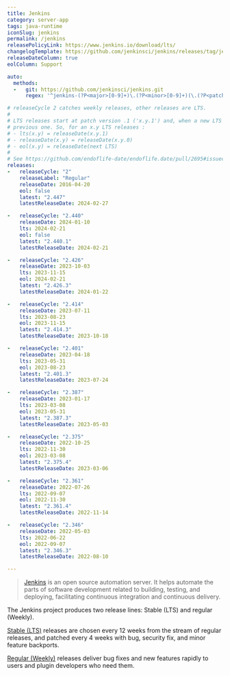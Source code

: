 ```yaml
---
title: Jenkins
category: server-app
tags: java-runtime
iconSlug: jenkins
permalink: /jenkins
releasePolicyLink: https://www.jenkins.io/download/lts/
changelogTemplate: https://github.com/jenkinsci/jenkins/releases/tag/jenkins-__LATEST__
releaseDateColumn: true
eolColumn: Support

auto:
  methods:
  -   git: https://github.com/jenkinsci/jenkins.git
      regex: '^jenkins-(?P<major>[0-9]+)\.(?P<minor>[0-9]+)(\.(?P<patch>[0-9]+))?$'

# releaseCycle 2 catches weekly releases, other releases are LTS.
#
# LTS releases start at patch version .1 ('x.y.1') and, when a new LTS is released, it replaces the
# previous one. So, for an x.y LTS releases :
# - lts(x.y) = releaseDate(x.y.1)
# - releaseDate(x.y) = releaseDate(x.y.0)
# - eol(x.y) = releaseDate(next LTS)
#
# See https://github.com/endoflife-date/endoflife.date/pull/2695#issuecomment-1472929098
releases:
-   releaseCycle: "2"
    releaseLabel: "Regular"
    releaseDate: 2016-04-20
    eol: false
    latest: "2.447"
    latestReleaseDate: 2024-02-27

-   releaseCycle: "2.440"
    releaseDate: 2024-01-10
    lts: 2024-02-21
    eol: false
    latest: "2.440.1"
    latestReleaseDate: 2024-02-21

-   releaseCycle: "2.426"
    releaseDate: 2023-10-03
    lts: 2023-11-15
    eol: 2024-02-21
    latest: "2.426.3"
    latestReleaseDate: 2024-01-22

-   releaseCycle: "2.414"
    releaseDate: 2023-07-11
    lts: 2023-08-23
    eol: 2023-11-15
    latest: "2.414.3"
    latestReleaseDate: 2023-10-18

-   releaseCycle: "2.401"
    releaseDate: 2023-04-18
    lts: 2023-05-31
    eol: 2023-08-23
    latest: "2.401.3"
    latestReleaseDate: 2023-07-24

-   releaseCycle: "2.387"
    releaseDate: 2023-01-17
    lts: 2023-03-08
    eol: 2023-05-31
    latest: "2.387.3"
    latestReleaseDate: 2023-05-03

-   releaseCycle: "2.375"
    releaseDate: 2022-10-25
    lts: 2022-11-30
    eol: 2023-03-08
    latest: "2.375.4"
    latestReleaseDate: 2023-03-06

-   releaseCycle: "2.361"
    releaseDate: 2022-07-26
    lts: 2022-09-07
    eol: 2022-11-30
    latest: "2.361.4"
    latestReleaseDate: 2022-11-14

-   releaseCycle: "2.346"
    releaseDate: 2022-05-03
    lts: 2022-06-22
    eol: 2022-09-07
    latest: "2.346.3"
    latestReleaseDate: 2022-08-10

---
```


> [Jenkins](https://www.jenkins.io/) is an open source automation server. It helps automate the
> parts of software development related to building, testing, and deploying, facilitating continuous
> integration and continuous delivery.

The Jenkins project produces two release lines: Stable (LTS) and regular (Weekly).

[Stable (LTS)](https://www.jenkins.io/download/lts/) releases are chosen every 12 weeks from the
stream of regular releases, and patched every 4 weeks with bug, security fix, and minor feature backports.

[Regular (Weekly)](https://www.jenkins.io/download/weekly/) releases deliver bug fixes and new
features rapidly to users and plugin developers who need them.
